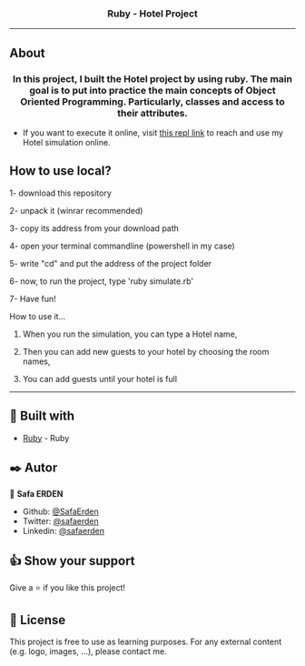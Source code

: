 <h3 align="center">Ruby - Hotel Project</h3>

---

## About <a name = "about"></a>

<h3 align="center"> In this project, I built the Hotel project by using ruby. The main goal is to put into practice the main concepts of Object Oriented Programming. Particularly, classes and access to their attributes.</h3>

- If you want to execute it online, visit [this repl link](https://repl.it/@SafaErden/Hotel-Project) to reach and use my Hotel simulation online.

<h2>How to use local?</h2>

1- download this repository

2- unpack it (winrar recommended)

3- copy its address from your download path

4- open your terminal commandline (powershell in my case)

5- write "cd" and put the address of the project folder

6- now, to run the project, type 'ruby simulate.rb'

7- Have fun!

How to use it...

1. When you run the simulation, you can type a Hotel name,

2. Then you can add new guests to your hotel by choosing the room names,

3. You can add guests until your hotel is full

---

## 🔧 Built with<a name = "built_using"></a>

- [Ruby](https://www.ruby-lang.org/) - Ruby

## ✒️ Autor <a name = "author"></a>

👤 **Safa ERDEN**

- Github: [@SafaErden](https://github.com/SafaErden)
- Twitter: [@safaerden](https://twitter.com/safaerden)
- Linkedin: [@safaerden](https://www.linkedin.com/in/safaerden/)

## 👍 Show your support

Give a ⭐️ if you like this project!

## 📝 License

This project is free to use as learning purposes. For any external content (e.g. logo, images, ...), please contact me.
